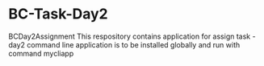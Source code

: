 # BC-Task-Day2
BCDay2Assignment
This respository contains application for assign task -day2
command line application is to be installed globally and run with command mycliapp
